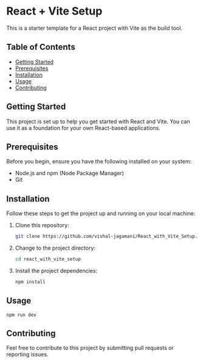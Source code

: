 # React + Vite Setup

This is a starter template for a React project with Vite as the build tool.

## Table of Contents

-   [Getting Started](#getting-started)
-   [Prerequisites](#prerequisites)
-   [Installation](#installation)
-   [Usage](#usage)
-   [Contributing](#contributing)

## Getting Started

This project is set up to help you get started with React and Vite. You can use it as a foundation for your own React-based applications.

## Prerequisites

Before you begin, ensure you have the following installed on your system:

-   Node.js and npm (Node Package Manager)
-   Git

## Installation

Follow these steps to get the project up and running on your local machine:

1. Clone this repository:

    ```bash
    git clone https://github.com/vishal-jagamani/React_with_Vite_Setup.git
    ```

2. Change to the project directory:

    ```bash
    cd react_with_vite_setup
    ```

3. Install the project dependencies:

    ```bash
    npm install
    ```

## Usage

    npm run dev

## Contributing

Feel free to contribute to this project by submitting pull requests or reporting issues.
